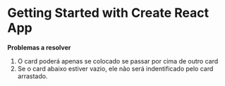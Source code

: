 # Getting Started with Create React App

<strong>Problemas a resolver</strong>
<ol>
    <li>O card poderá apenas se colocado se passar por cima de outro card</li>
    <li>Se o card abaixo estiver vazio, ele não será indentificado pelo card arrastado.</li>
</ol>